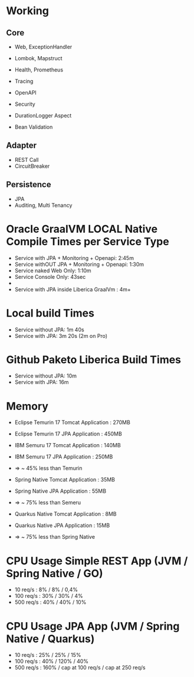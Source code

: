 # Working
## Core
- Web, ExceptionHandler
- Lombok, Mapstruct

- Health, Prometheus
- Tracing
- OpenAPI

- Security
- DurationLogger Aspect
- Bean Validation

## Adapter
- REST Call
- CircuitBreaker

## Persistence
- JPA
- Auditing, Multi Tenancy

# Oracle GraalVM LOCAL Native Compile Times per Service Type

- Service with JPA + Monitoring + Openapi: 2:45m
- Service withOUT JPA + Monitoring + Openapi: 1:30m
- Service naked Web Only: 1:10m
- Service Console Only: 43sec
- 
- Service with JPA inside Liberica GraalVm : 4m+           
                                                    
# Local build Times
- Service without JPA: 1m 40s 
- Service with JPA: 3m 20s (2m on Pro)

# Github Paketo Liberica Build Times
- Service without JPA: 10m
- Service with JPA: 16m
                              
# Memory
- Eclipse Temurin 17 Tomcat Application : 270MB 
- Eclipse Temurin 17 JPA Application    : 450MB

- IBM Semuru 17 Tomcat Application      : 140MB
- IBM Semuru 17 JPA Application         : 250MB
- => ~ 45% less than Temurin

- Spring Native Tomcat Application      : 35MB
- Spring Native JPA Application         : 55MB
- => ~ 75% less than Semeru

- Quarkus Native Tomcat Application     : 8MB
- Quarkus Native JPA Application        : 15MB
- => ~ 75% less than Spring Native
        
# CPU Usage Simple REST App (JVM / Spring Native / GO)
- 10 req/s :  8%  / 8%  / 0,4%
- 100 req/s : 30% / 30% / 4%
- 500 req/s : 40% / 40% / 10%

# CPU Usage JPA App (JVM / Spring Native / Quarkus)
- 10 req/s  : 25% / 25% / 15%
- 100 req/s : 40% / 120% / 40%
- 500 req/s : 160% / cap at 100 req/s / cap at 250 req/s